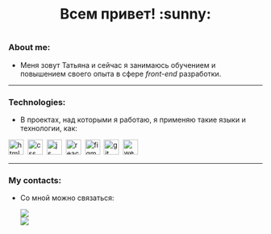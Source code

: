 <h1 align="center">Всем привет! :sunny:<h1>

### About me:

- Меня зовут Татьяна и сейчас я занимаюсь обучением и повышением своего опыта в сфере *front-end* разработки.

---
### **Technologies:**

- В проектах, над которыми я работаю, я применяю такие языки и технологии, как:

<img src="https://cdn.jsdelivr.net/gh/devicons/devicon/icons/html5/html5-original.svg" title="html" width="30" height="30"/>&nbsp;
<img src="https://cdn.jsdelivr.net/gh/devicons/devicon/icons/css3/css3-original.svg" title="css" width="30" height="30"/>&nbsp;
<img src="https://cdn.jsdelivr.net/gh/devicons/devicon/icons/javascript/javascript-original.svg" title="js" width="30" height="30"/>&nbsp;
<img src="https://cdn.jsdelivr.net/gh/devicons/devicon/icons/react/react-original.svg" title="react" width="30" height="30"/>&nbsp;
<img src="https://user-images.githubusercontent.com/107503153/222928443-425bebfa-94f0-465f-82f4-e6e8fef627cc.png" title="figma" width="30" height="30"/>&nbsp;
<img src="https://user-images.githubusercontent.com/107503153/222928565-35c4eb77-1ae5-47f6-a24d-79274dcb4449.png" title="git" width="30" height="30"/>&nbsp;
<img src="https://raw.githubusercontent.com/webpack/media/3e52c178e6ad2428585a2cbf5d22d6dbe0697f0f/logo/icon.svg" title="webpack" width="30" height="30"/>&nbsp;

---
### My contacts:

- Со мной можно связаться:
  
  <img src="https://shields.io/badge/telegram-tatyana__vtg-blue?logo=telegram&style=plastic" /><br>
  <img src="https://shields.io/badge/Email-tatyana.chijikova.noc@gmail.com-red?logo=gmail&style=plastic" />
  
  
